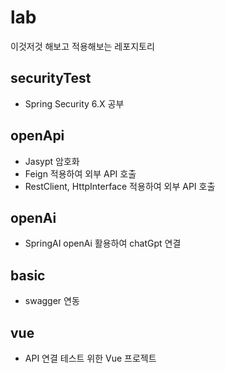 # lab
이것저것 해보고 적용해보는 레포지토리

## securityTest
- Spring Security 6.X 공부

## openApi
- Jasypt 암호화
- Feign 적용하여 외부 API 호출
- RestClient, HttpInterface 적용하여 외부 API 호출

## openAi
- SpringAI openAi 활용하여 chatGpt 연결

## basic
- swagger 연동

## vue
- API 연결 테스트 위한 Vue 프로젝트